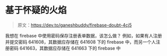 # 基于怀疑的火焰

> 原文：<https://dev.to/ganeshbuddy/firebase-doubt-4cj5>

我想在 firebase 中使用密码保存注册表单数据，该怎么做？
例如，如果有人注册并提交密码 641608，其数据应存储在 641608
下的 firebase 中，而另一个人注册密码 641663，其数据应存储在 641663 下的 firebase 中